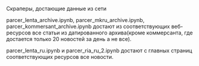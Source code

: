 Скраперы, достающие данные из сети

parcer_lenta_archive.ipynb, parcer_mkru_archive.ipynb, parcer_kommersant_archive.ipynb достают из соответствующих веб-ресурсов все статьи из датированного архива(кроме коммерсанта, где достается только 20 новостей за день а не все).

parcer_lenta_ru.ipynb и parcer_ria_ru_2.ipynb достают с главных страниц соответствующих ресурсов все новости.
